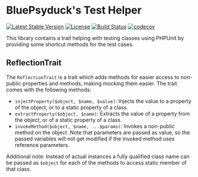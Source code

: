 # BluePsyduck's Test Helper

[![Latest Stable Version](https://poser.pugx.org/bluepsyduck/test-helper/v/stable)](https://packagist.org/packages/bluepsyduck/test-helper) 
[![License](https://poser.pugx.org/bluepsyduck/test-helper/license)](https://packagist.org/packages/bluepsyduck/test-helper) 
[![Build Status](https://travis-ci.org/bluepsyduck/test-helper.svg?branch=master)](https://travis-ci.org/bluepsyduck/test-helper) 
[![codecov](https://codecov.io/gh/bluepsyduck/test-helper/branch/master/graph/badge.svg)](https://codecov.io/gh/bluepsyduck/test-helper)

This library contains a trait helping with testing classes using PHPUnit by providing some shortcut methods for the 
test cases.

## ReflectionTrait

The `ReflectionTrait` is a trait which adds methods for easier access to non-public properties and methods, making
mocking them easier. The trait comes with the following methods:

* `injectProperty($object, $name, $value)`: Injects the value to a property of the object, or to a static property of a 
  class.
* `extractProperty($object, $name)`: Extracts the value of a property from the object, or of a static property of a 
  class.
* `invokeMethod($object, $name, ...$params)`: Invokes a non-public method on the object. Note that parameters are 
  passed as value, so the passed variables will not get modified if the invoked method uses reference parameters.
  
Additional note: Instead of actual instances a fully qualified class name can be passed as `$object` for each of the 
methods to access static member of that class.
